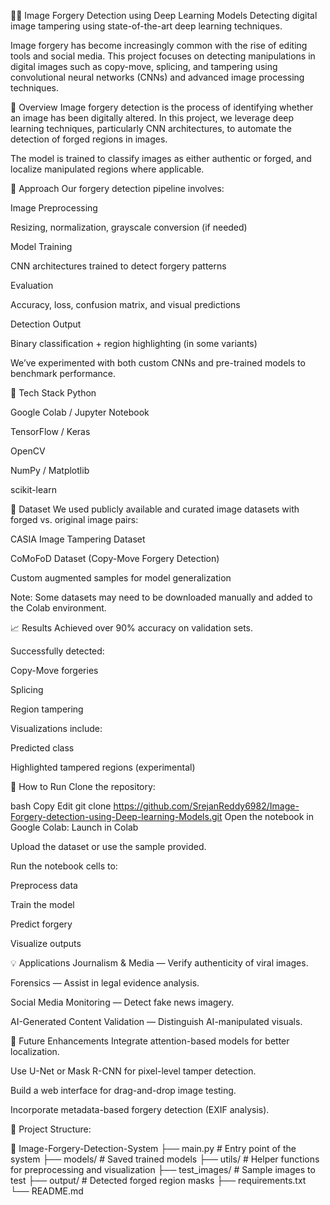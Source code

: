 🕵️‍♂️ Image Forgery Detection using Deep Learning Models
Detecting digital image tampering using state-of-the-art deep learning techniques.

Image forgery has become increasingly common with the rise of editing tools and social media. This project focuses on detecting manipulations in digital images such as copy-move, splicing, and tampering using convolutional neural networks (CNNs) and advanced image processing techniques.

📘 Overview
Image forgery detection is the process of identifying whether an image has been digitally altered. In this project, we leverage deep learning techniques, particularly CNN architectures, to automate the detection of forged regions in images.

The model is trained to classify images as either authentic or forged, and localize manipulated regions where applicable.

🧠 Approach
Our forgery detection pipeline involves:

Image Preprocessing

Resizing, normalization, grayscale conversion (if needed)

Model Training

CNN architectures trained to detect forgery patterns

Evaluation

Accuracy, loss, confusion matrix, and visual predictions

Detection Output

Binary classification + region highlighting (in some variants)

We’ve experimented with both custom CNNs and pre-trained models to benchmark performance.

🧰 Tech Stack
Python

Google Colab / Jupyter Notebook

TensorFlow / Keras

OpenCV

NumPy / Matplotlib

scikit-learn

📁 Dataset
We used publicly available and curated image datasets with forged vs. original image pairs:

CASIA Image Tampering Dataset

CoMoFoD Dataset (Copy-Move Forgery Detection)

Custom augmented samples for model generalization

Note: Some datasets may need to be downloaded manually and added to the Colab environment.

📈 Results
Achieved over 90% accuracy on validation sets.

Successfully detected:

Copy-Move forgeries

Splicing

Region tampering

Visualizations include:

Predicted class

Highlighted tampered regions (experimental)

🚀 How to Run
Clone the repository:

bash
Copy
Edit
git clone https://github.com/SrejanReddy6982/Image-Forgery-detection-using-Deep-learning-Models.git
Open the notebook in Google Colab:
Launch in Colab

Upload the dataset or use the sample provided.

Run the notebook cells to:

Preprocess data

Train the model

Predict forgery

Visualize outputs

💡 Applications
Journalism & Media — Verify authenticity of viral images.

Forensics — Assist in legal evidence analysis.

Social Media Monitoring — Detect fake news imagery.

AI-Generated Content Validation — Distinguish AI-manipulated visuals.

🔮 Future Enhancements
Integrate attention-based models for better localization.

Use U-Net or Mask R-CNN for pixel-level tamper detection.

Build a web interface for drag-and-drop image testing.

Incorporate metadata-based forgery detection (EXIF analysis).

📁 Project Structure:

📁 Image-Forgery-Detection-System
├── main.py                     # Entry point of the system
├── models/                     # Saved trained models
├── utils/                      # Helper functions for preprocessing and visualization
├── test_images/                # Sample images to test
├── output/                     # Detected forged region masks
├── requirements.txt
└── README.md
